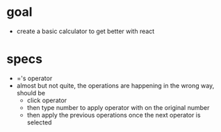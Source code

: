 # goal
- create a basic calculator to get better with react

# specs
- ='s operator
- almost but not quite, the operations are happening in the wrong way, should be
  - click operator
  - then type number to apply operator with on the original number
  - then apply the previous operations once the next operator is selected
